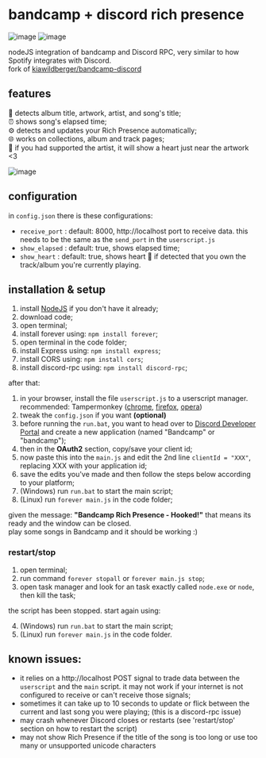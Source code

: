 # bandcamp + discord rich presence


![image](https://user-images.githubusercontent.com/44883301/181871960-c4de7d71-adac-49ec-9fde-24376479bda3.png)
![image](https://user-images.githubusercontent.com/44883301/181871927-9d15dd0a-f3eb-495f-b73b-1332398f19fb.png)


nodeJS integration of bandcamp and Discord RPC, very similar to how Spotify integrates with Discord.\
fork of  [kiawildberger/bandcamp-discord](https://github.com/kiawildberger/bandcamp-discord) 

## features

🎵 detects album title, artwork, artist, and song's title;\
⏰ shows song's elapsed time;\
⚙️ detects and updates your Rich Presence automatically;\
🌐 works on collections, album and track pages;\
💙 if you had supported the artist, it will show a heart just near the artwork  <3

![image](https://user-images.githubusercontent.com/44883301/181872010-7e3b6eba-4129-4ee5-9853-02c4ee672b22.png)

## configuration

in `config.json`  there is these configurations:

- `receive_port` : default: 8000, http://localhost port to receive data. this needs to be the same as the `send_port` in the `userscript.js`
- `show_elapsed` : default: true, shows elapsed time;
- `show_heart` : default: true, shows heart 💙 if detected that you own the track/album you're currently playing.

## installation & setup

1. install [NodeJS](https://nodejs.org/en/) if you don't have it already;
2. download code;
3. open terminal;
4. install forever using: `npm install forever`;
5. open terminal in the code folder;
6. install Express using: `npm install express`;
7. install CORS using: `npm install cors`;
8. install discord-rpc using: `npm install discord-rpc`;

after that:

1. in your browser, install the file `userscript.js` to a userscript manager. recommended: Tampermonkey ([chrome](https://chrome.google.com/webstore/detail/tampermonkey/dhdgffkkebhmkfjojejmpbldmpobfkfo;), [firefox](https://addons.mozilla.org/en-US/firefox/addon/tampermonkey), [opera](https://addons.opera.com/en/extensions/details/tampermonkey-beta/))
2. tweak the `config.json` if you want **(optional)**
3. before running the `run.bat`, you want to head over to [Discord Developer Portal](https://discord.com/developers/applications) and create a new application (named "Bandcamp" or "bandcamp");
4. then in the **OAuth2** section, copy/save your client id;
5. now paste this into the `main.js` and edit the 2nd line `clientId = "XXX"`, replacing XXX with your application id;
6. save the edits you've made and then follow the steps below according to your platform;
7. (Windows) run `run.bat` to start the main script;
3. (Linux) run `forever main.js` in the code folder;

given the message: **"Bandcamp Rich Presence - Hooked!"** that means its ready and the window can be closed.\
play some songs in Bandcamp and it should be working :)

### restart/stop

1. open terminal;
2. run command `forever stopall` or `forever main.js stop`;
3. open task manager and look for an task exactly called `node.exe` or `node`, then kill the task;

the script has been stopped. start again using:

4. (Windows) run `run.bat` to start the main script;
4. (Linux) run `forever main.js` in the code folder.

## known issues:
- it relies on a http://localhost POST signal to trade data between the `userscript` and the `main` script. it may not work if your internet is not configured to receive or can't receive those signals;
- sometimes it can take up to 10 seconds to update or flick between the current and last song you were playing; (this is a discord-rpc issue)
- may crash whenever Discord closes or restarts (see 'restart/stop' section on how to restart the script)
- may not show Rich Presence if the title of the song is too long or use too many or unsupported unicode characters
